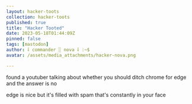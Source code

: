 ```yaml
---
layout: hacker-toots
collection: hacker-toots
published: true
title: "Hacker Tooted"
date: 2023-05-18T01:44:09Z
pinned: false
tags: [mastodon]
author: ⸸ commander ░ nova ⸸ :~$
avatar: /assets/media_attachments/hacker-nova.png

---
```


<p>found a youtuber talking about whether you should ditch chrome for edge and the answer is no</p><p>edge is nice but it&#39;s filled with spam that&#39;s constantly in your face</p>


